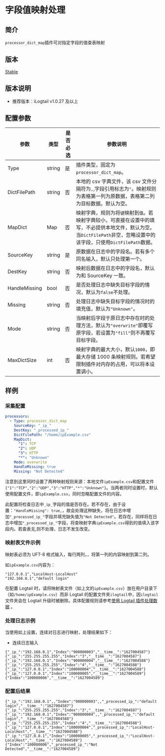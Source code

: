 # 字段值映射处理

## 简介

`processor_dict_map`插件可对指定字段的值查表映射

## 版本

[Stable](../../stability-level.md)

## 版本说明

* 推荐版本：iLogtail v1.0.27 及以上

## 配置参数

| 参数          | 类型   | 是否必选 | 参数说明                                                                                                                                                                 |
| ------------- | ------ | -------- | ------------------------------------------------------------------------------------------------------------------------------------------------------------------------ |
| Type          | string | 是       | 插件类型，固定为`processor_dict_map`。                                                                                                                                   |
| DictFilePath  | string | 否       | 本地的 csv 字典文件，该 csv 文件分隔符为`,`,字段引用标志为`"`。映射规则为表格第一列为原数据，表格第二列为目标数据。默认为空。                                            |
| MapDict       | Map    | 否       | 映射字典，规则为将`键`映射到`值`。若映射字典较小，可直接在设置中的填写，不必提供本地文件，默认为空。当`DictFilePath`非空，忽略设置中的该字段，只使用`DictFilePath`数据。 |
| SourceKey     | string | 是       | 原数据在日志中的字段名。若有多个同名输入，默认只处理第一个。                                                                                                             |
| DestKey       | string | 否       | 映射后数据在日志中的字段名，默认为和 SourceKey 一致。                                                                                                                    |
| HandleMissing | bool   | 否       | 是否处理日志中缺失目标字段的情况，默认为`false`不处理。                                                                                                                  |
| Missing       | string | 否       | 处理日志中缺失目标字段的情况时的填充值，默认为`"Unknown"`。                                                                                                              |
| Mode          | string | 否       | 当映射后字段于原日志中存在时的处理方法，默认为`"overwrite"`即覆写原字段，若设置为`"fill"`则不再覆写目标字段。                                                            |
| MaxDictSize   | int    | 否       | 映射字典的最大大小，默认`1000`，即最大存储 1000 条映射规则。若希望限制插件对内存的占用，可以将本设置调小。                                                               |

## 样例

### 采集配置

```yaml
processors:
  - Type: processor_dict_map
    SourceKey: "_ip_"
    DestKey: "_processed_ip_"
    DictFilePath: "/home/ipExample.csv"
    MapDict: 
      "1": TCP
      "2": UDP
      "3": HTTP
      "*": "Unknown"
    Mode: overwrite
    HandleMissing: true
    Missing: "Not Detected"
```

注意到这里同时设置了两种映射规则来源：本地文件`ipExample.csv`和配置文件`{"1":"TCP","2":"UDP","3":"HTTP","*":"Unknown"}`。当两者同时设置时，默认使用配置文件，即`ipExample.csv`，同时忽略配置文件的内容。

此配置将检查日志中`_ip_`字段的值是否存在。若不存在，由于设置：`"HandleMissing": true,`，故会处理这种缺失，将在日志中增加`"_processed_ip_"`字段并填充缺失值为`"Not Detected"`。若存在，同样将在日志中增加`"_processed_ip_"`字段，将查映射字典`ipExample.csv`得到的值填入该字段内。若查表无,则不处理，日志不发生改变。

### 映射表文件示例

映射表必须为 UFT-8 格式输入，每行两列，，将第一列的内容映射到第二列。

如`ipExample.csv`内容为：

```csv
"127.0.0.1","LocalHost-LocalHost"
"192.168.0.1","default login"
```

在配置 Logtail 时，请将映射表文件（如上文的`ipExample.csv`）放在用户目录下（如`/home/ipExample.csv`）而非 Logtail 的配置文件夹`ilogtail`中，因`ilogtail`文件夹会在 Logtail 升级时被删除。具体配置规则请参考[使用 Logtail 插件处理数据](https://help.aliyun.com/document_detail/64957.html) 。

### 处理日志示例

当使用如上设置，连续对日志进行映射，处理结果如下：

* 连续日志输入

```text
{"_ip_":"192.168.0.1","Index":"900000003","__time__":"1627004587"}
{"_ip_":"255.255.255.255","Index":"3","__time__":"1627004587"}
{"_ip_":"192.168.0.1","Index":"900000004","__time__":"1627004588"}
{"_ip_":"255.255.255.255","Index":"4","__time__":"1627004588"}
{"_ip_":"127.0.0.1","Index":"100000004","__time__":"1627004588"}
{"_ip_":"127.0.0.1","Index":"100000005","__time__":"1627004589"}
{"Index":"100000006","__time__":"1627004589"}
```

### 配置后结果

```text
{"_ip_":"192.168.0.1",,"Index":"900000003",,"_processed_ip_":"default login","__time__":"1627004587"}
{"_ip_":"255.255.255.255","Index":"3","__time__":"1627004587"}
{"_ip_":"192.168.0.1","Index":"900000004",,"_processed_ip_":"default login","__time__":"1627004588"}
{"_ip_":"255.255.255.255","Index":"4","__time__":"1627004588"}
{"_ip_":"127.0.0.1","Index":"100000004","_processed_ip_":"LocalHost-LocalHost","__time__":"1627004588"}
{"_ip_":"127.0.0.1","Index":"100000005","_processed_ip_":"LocalHost-LocalHost","__time__":"1627004589"}
{"Index":"100000006","_processed_ip_":"Not Detected","__time__":"1627004589"}
```
